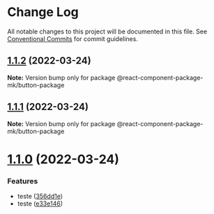 # Change Log

All notable changes to this project will be documented in this file.
See [Conventional Commits](https://conventionalcommits.org) for commit guidelines.

## [1.1.2](https://github.com/MarceloNFilho/react-component-package-mk/compare/v1.1.1...v1.1.2) (2022-03-24)

**Note:** Version bump only for package @react-component-package-mk/button-package





## [1.1.1](https://github.com/MarceloNFilho/react-component-package-mk/compare/v1.1.0...v1.1.1) (2022-03-24)

**Note:** Version bump only for package @react-component-package-mk/button-package





# [1.1.0](https://github.com/MarceloNFilho/react-component-package-mk/compare/v1.0.0...v1.1.0) (2022-03-24)


### Features

* teste ([356dd1e](https://github.com/MarceloNFilho/react-component-package-mk/commit/356dd1efcb03215f96ccf1c18de9eee70664523c))
* teste ([e33e146](https://github.com/MarceloNFilho/react-component-package-mk/commit/e33e146db8a78616743658a80ead0f0980f33588))
